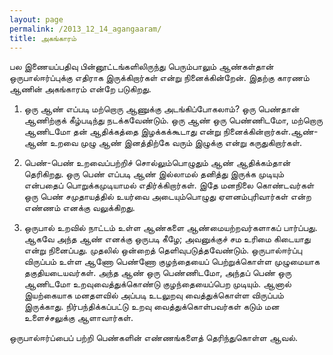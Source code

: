 ```yaml
---
layout: page
permalink: /2013_12_14_agangaaram/
title: அகங்காரம்
---
```

பல இணையப்பதிவு பின்னூட்டங்களிலிருந்து பெரும்பாலும் ஆண்கள்தான் ஒருபால்ஈர்ப்புக்கு எதிராக இருக்கிறார்கள் என்று நினைக்கின்றேன். இதற்கு காரணம் ஆணின் அகங்காரம் என்றே படுகிறது.
 
1. ஒரு ஆண் எப்படி மற்றொரு ஆணுக்கு அடங்கிப்போகலாம்? ஒரு பெண்தான் ஆணிற்குக் கீழ்படிந்து நடக்கவேண்டும். ஒரு ஆண் ஒரு பெண்ணிடமோ, மற்றொரு ஆணிடமோ தன் ஆதிக்கத்தை இழக்கக்கூடாது என்று நினைக்கின்றார்கள்.ஆண்-ஆண் உறவை முழு ஆண் இனத்திற்கே வரும் இழுக்கு என்று கருதுகிறார்கள்.
 
2. பெண்-பெண் உறவைப்பற்றிச் சொல்லும்பொழுதும் ஆண் ஆதிக்கம்தான் தெரிகிறது. ஒரு பெண் எப்படி ஆண் இல்லாமல் தனித்து இருக்க முடியும் என்பதைப் பொறுக்கமுடியாமல் எதிர்க்கிறார்கள். இதே மனநிலை கொண்டவர்கள் ஒரு பெண் சமுதாயத்தில் உயர்வை அடையும்பொழுது ஏளனம்புரிவார்கள் என்ற எண்ணம் எனக்கு வலுக்கிறது.

3. ஒருபால் உறவில் நாட்டம் உள்ள ஆண்களை ஆண்மையற்றவர்களாகப் பார்ப்பது. ஆகவே அந்த ஆண் எனக்கு ஒருபடி கீழே; அவனுக்குச் சம உரிமை கிடையாது என்று நினைப்பது. முதலில் ஒன்றைத் தெளிவுபடுத்தவேண்டும். ஒருபால்ஈர்ப்பு விருப்பம் உள்ள ஆணோ பெண்ணோ குழந்தையைப் பெற்றுக்கொள்ள முழுமையாக தகுதியடையவர்கள். அந்த ஆண் ஒரு பெண்ணிடமோ, அந்தப் பெண் ஒரு ஆணிடமோ உறவுவைத்துக்கொண்டு குழந்தையைப்பெற முடியும். ஆனால் இயற்கையாக மனதளவில் அப்படி உடலுறவு வைத்துக்கொள்ள விருப்பம் இருக்காது. நிர்பந்திக்கப்பட்டு உறவு வைத்துக்கொள்பவர்கள் கடும் மன உளைச்சலுக்கு ஆளாவார்கள்.

 
ஒருபால்ஈர்ப்பைப் பற்றி பெண்களின் எண்ணங்களைத் தெரிந்துகொள்ள ஆவல்.
